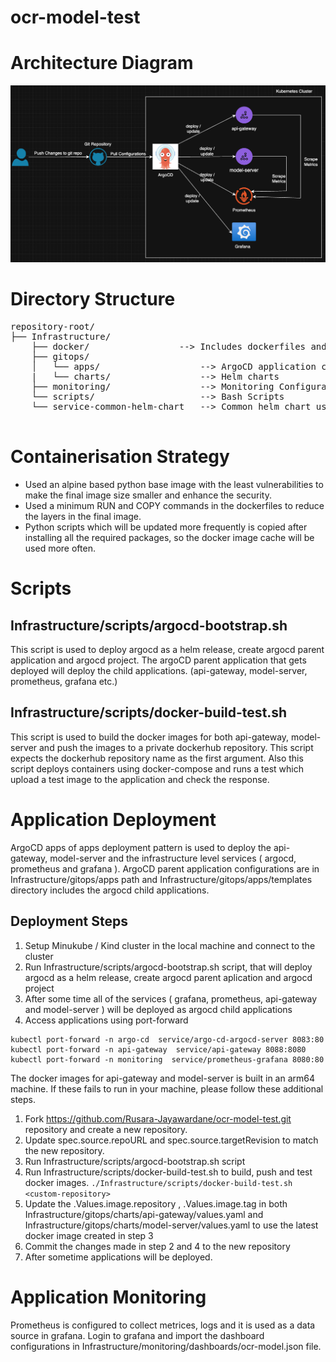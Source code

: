 # ocr-model-test

# Architecture Diagram

![Refer docs/img/image.png to view the architecture diagram](docs/img/architecture-diagram.png)

# Directory Structure

<pre>repository-root/
├── Infrastructure/
    ├── docker/                 --> Includes dockerfiles and docker-compose files
    ├── gitops/
    │   └── apps/                   --> ArgoCD application configurations
    |   └── charts/                 --> Helm charts
    ├── monitoring/                 --> Monitoring Configurations
    └── scripts/                    --> Bash Scripts
    └── service-common-helm-chart   --> Common helm chart used to deploy api-gateway and model-server
 </pre>

# Containerisation Strategy

* Used an alpine based python base image with the least vulnerabilities to make the final image size smaller and enhance the security.
* Used a minimum RUN and COPY commands in the dockerfiles to reduce the layers in the final image.
* Python scripts which will be updated more frequently is copied after installing all the required packages, so the docker image cache will be used more often.

# Scripts

## Infrastructure/scripts/argocd-bootstrap.sh

This script is used to deploy argocd as a helm release, create argocd parent application and argocd project.
The argoCD parent application that gets deployed will deploy the child applications. (api-gateway, model-server, prometheus, grafana etc.) 

## Infrastructure/scripts/docker-build-test.sh

This script is used to build the docker images for both api-gateway, model-server and push the images to a private dockerhub repository.
This script expects the dockerhub repository name as the first argument.
Also this script deploys containers using docker-compose and runs a test which upload a test image to the application and check the response.

# Application Deployment

ArgoCD apps of apps deployment pattern is used to deploy the api-gateway, model-server and the infrastructure level services ( argocd, prometheus and grafana ). ArgoCD parent application configurations are in Infrastructure/gitops/apps path and Infrastructure/gitops/apps/templates directory includes the argocd child applications.

## Deployment Steps

1. Setup Minukube / Kind cluster in the local machine and connect to the cluster
2. Run Infrastructure/scripts/argocd-bootstrap.sh script, that will deploy argocd as a helm release, create argocd parent aplication and argocd  project
3. After some time all of the services ( grafana, prometheus, api-gateway and model-server ) will be deployed as argocd child applications
4. Access applications using port-forward
```
kubectl port-forward -n argo-cd  service/argo-cd-argocd-server 8083:80
kubectl port-forward -n api-gateway  service/api-gateway 8088:8080
kubectl port-forward -n monitoring  service/prometheus-grafana 8080:80
```

The docker images for api-gateway and model-server is built in an arm64 machine. If these fails to run in your machine, please follow these additional steps.

1. Fork https://github.com/Rusara-Jayawardane/ocr-model-test.git repository and create a new repository.
2. Update spec.source.repoURL and spec.source.targetRevision to match the new repository.
3. Run Infrastructure/scripts/argocd-bootstrap.sh script
4. Run Infrastructure/scripts/docker-build-test.sh to build, push and test docker images. 
    ```./Infrastructure/scripts/docker-build-test.sh  <custom-repository>```
5. Update the .Values.image.repository , .Values.image.tag in both Infrastructure/gitops/charts/api-gateway/values.yaml and Infrastructure/gitops/charts/model-server/values.yaml to use the latest docker image created in step 3
6. Commit the changes made in step 2 and 4 to the new repository
7. After sometime applications will be deployed.

# Application Monitoring

Prometheus is configured to collect metrices, logs and it is used as a data source in grafana.
Login to grafana and import the dashboard configurations in Infrastructure/monitoring/dashboards/ocr-model.json file.